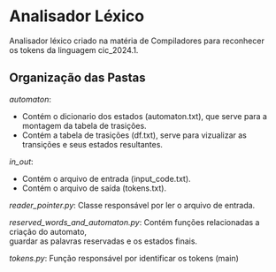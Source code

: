 # Analisador Léxico

Analisador léxico criado na matéria de Compiladores para reconhecer <br> os tokens da linguagem cic_2024.1.

## Organização das Pastas

_automaton_: 
- Contém o dicionario dos estados (automaton.txt), que serve para a <br> montagem da tabela de trasições.
- Contém a tabela de trasições (df.txt), serve para vizualizar as <br> transições e seus estados resultantes.

_in_out_:
- Contém o arquivo de entrada (input_code.txt).
- Contém o arquivo de saída (tokens.txt).

_reader_pointer.py_: Classe responsável por ler o arquivo de entrada.

_reserved_words_and_automaton.py_: Contém funções relacionadas a criação do automato, <br> guardar as palavras reservadas e os estados finais.

_tokens.py_: Função responsável por identificar os tokens (main)
